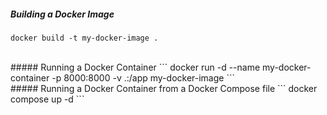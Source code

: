 ##### Building a Docker Image
```
docker build -t my-docker-image .
```
<br>
##### Running a Docker Container
```
docker run -d --name my-docker-container -p 8000:8000 -v .:/app my-docker-image
```
<br>
##### Running a Docker Container from a Docker Compose file
```
docker compose up -d
```

